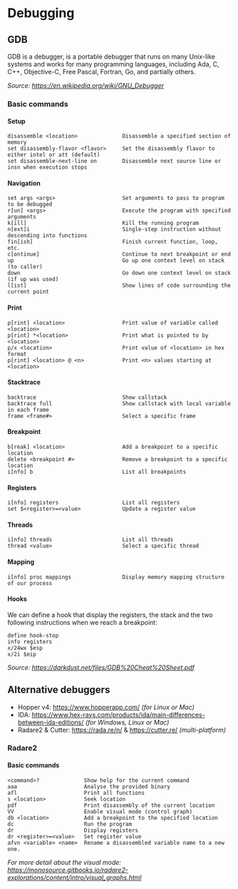 # Debugging

## GDB

GDB is a debugger, is a portable debugger that runs on many Unix-like systems and works for many programming languages, including Ada, C, C++, Objective-C, Free Pascal, Fortran, Go, and partially others.

_Source: https://en.wikipedia.org/wiki/GNU_Debugger_

### Basic commands

#### Setup
```
disassemble <location>              Disassemble a specified section of memory
set disassembly-flavor <flavor>     Set the disassembly flavor to either intel or att (default)
set disassemble-next-line on        Disassemble next source line or insn when execution stops
```

#### Navigation
```
set args <args>                     Set arguments to pass to program to be debugged
r[un] <args>                        Execute the program with specified arguments
k[ill]                              Kill the running program
n[ext]i                             Single-step instruction without descending into functions
fin[ish]                            Finish current function, loop, etc.
c[ontinue]                          Continue to next breakpoint or end
up	                                Go up one context level on stack (to caller)
down	                            Go down one context level on stack (if up was used)
l[ist]	                            Show lines of code surrounding the current point
```

#### Print
```
p[rint] <location>                  Print value of variable called <location>
p[rint] *<location>                 Print what is pointed to by <location>
p/x <location>                      Print value of <location> in hex format
p[rint] <location> @ <n>            Print <n> values starting at <location>
```

#### Stacktrace
```
backtrace                           Show callstack
backtrace full                      Show callstack with local variable in each frame
frame <frame#>                      Select a specific frame
```

#### Breakpoint
```
b[reak] <location>                  Add a breakpoint to a specific location
delete <breakpoint #>               Remove a breakpoint to a specific location
i[nfo] b                            List all breakpoints
```

#### Registers
```
i[nfo] registers                    List all registers
set $<register>=<value>             Update a register value
```

#### Threads
```
i[nfo] threads                      List all threads
thread <value>                      Select a specific thread
```

#### Mapping
```
i[nfo] proc mappings                Display memory mapping structure of our process
```

#### Hooks

We can define a hook that display the registers, the stack and the two following instructions when we reach a breakpoint:
```
define hook-stop
info registers
x/24wx $esp
x/2i $eip
```

_Source: https://darkdust.net/files/GDB%20Cheat%20Sheet.pdf_

## Alternative debuggers

* Hopper v4: https://www.hopperapp.com/ _(for Linux or Mac)_
* IDA: https://www.hex-rays.com/products/ida/main-differences-between-ida-editions/ _(for Windows, Linux or Mac)_
* Radare2 & Cutter: https://rada.re/n/ & https://cutter.re/ _(multi-platform)_


### Radare2

#### Basic commands

```
<command>?              Show help for the current command
aaa                     Analyse the provided binary
afl                     Print all functions
s <location>            Seek location
pdf                     Print disassembly of the current location
VV                      Enable visual mode (control graph)
db <location>           Add a breakpoint to the specified location
dc                      Run the program
dr                      Display registers
dr <register>=<value>   Set register value
afvn <variable> <name>  Rename a disassembled variable name to a new one.
```

_For more detail about the visual mode: https://monosource.gitbooks.io/radare2-explorations/content/intro/visual_graphs.html_
